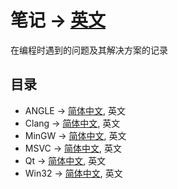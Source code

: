 # 笔记 -> [英文](/README.md)
在编程时遇到的问题及其解决方案的记录
## 目录
- ANGLE -> [简体中文](/angle.zh.cn.md), 英文
- Clang -> [简体中文](/clang.zh.cn.md), 英文
- MinGW -> [简体中文](/mingw.zh.cn.md), 英文
- MSVC -> [简体中文](/msvc.zh.cn.md), 英文
- Qt -> [简体中文](/qt.zh.cn.md), 英文
- Win32 -> [简体中文](/win32.zh.cn.md), 英文
